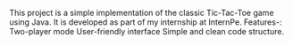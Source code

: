 This project is a simple implementation of the classic Tic-Tac-Toe game using Java. It is developed as part of my internship at InternPe.
Features-: Two-player mode User-friendly interface Simple and clean code structure.
